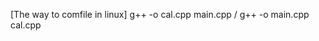 [The way to comfile in linux]
g++ -o <FILE NAME> cal.cpp main.cpp / 
g++ -o <FILE NAME> main.cpp cal.cpp
